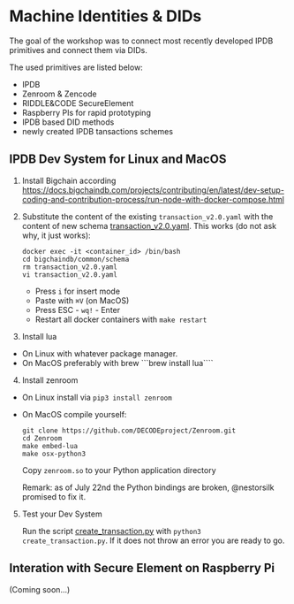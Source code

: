 # Machine Identities & DIDs

The goal of the workshop was to connect most recently developed IPDB primitives and connect them via DIDs.

The used primitives are listed below:
* IPDB
* Zenroom & Zencode
* RIDDLE&CODE SecureElement
* Raspberry PIs for rapid prototyping
* IPDB based DID methods 
* newly created IPDB tansactions schemes

## IPDB Dev System for Linux and MacOS

1. Install Bigchain according https://docs.bigchaindb.com/projects/contributing/en/latest/dev-setup-coding-and-contribution-process/run-node-with-docker-compose.html

2. Substitute the content of the existing ```transaction_v2.0.yaml``` with the content of new schema [transaction_v2.0.yaml](./transaction_v2.0.yaml). This works (do not ask why, it just works):
    ``` 
    docker exec -it <container_id> /bin/bash
    cd bigchaindb/common/schema
    rm transaction_v2.0.yaml
    vi transaction_v2.0.yaml 
    ```
    * Press ``i`` for insert mode
    * Paste with ```⌘V``` (on MacOS)
    * Press ESC - ```wq!``` - Enter
    * Restart all docker containers with ```make restart```

3. Install lua 
* On Linux with whatever package manager.
* On MacOS preferably with brew
```brew install lua````

4. Install zenroom
* On Linux install via ```pip3 install zenroom```
* On MacOS compile yourself:
    ````
    git clone https://github.com/DECODEproject/Zenroom.git
    cd Zenroom
    make embed-lua
    make osx-python3
    ````
    Copy ```zenroom.so``` to your Python application directory

    Remark: as of July 22nd the Python bindings are broken, @nestorsilk promised to fix it.

5. Test your Dev System

    Run the script [create_transaction.py](./create_transaction.py) with ```python3 create_transaction.py```. If it does not throw an error you are ready to go. 

## Interation with Secure Element on Raspberry Pi

(Coming soon...)


